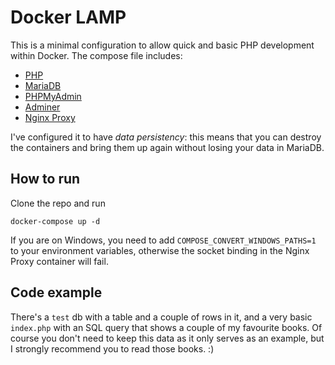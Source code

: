 # Docker LAMP

This is a minimal configuration to allow quick and basic PHP development within Docker. The compose file includes:

- [PHP](https://hub.docker.com/_/php/)
- [MariaDB](https://hub.docker.com/_/mariadb/)
- [PHPMyAdmin](https://hub.docker.com/r/phpmyadmin/phpmyadmin/)
- [Adminer](https://hub.docker.com/_/adminer/)
- [Nginx Proxy](https://hub.docker.com/r/jwilder/nginx-proxy/)

I've configured it to have *data persistency*: this means that you can destroy the containers and bring them up again without losing your data in MariaDB.

## How to run

Clone the repo and run
```
docker-compose up -d
```
If you are on Windows, you need to add `COMPOSE_CONVERT_WINDOWS_PATHS=1` to your environment variables, otherwise the socket binding in the Nginx Proxy container will fail.

## Code example

There's a `test` db with a table and a couple of rows in it, and a very basic `index.php` with an SQL query that shows a couple of my favourite books. Of course you don't need to keep this data as it only serves as an example, but I strongly recommend you to read those books. :)
